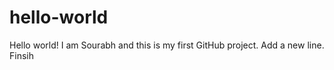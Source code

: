 # hello-world
Hello world! I am Sourabh and this is my first GitHub project.
Add a new line.
Finsih
